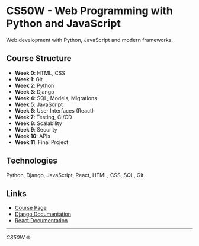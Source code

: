 # CS50W - Web Programming with Python and JavaScript

Web development with Python, JavaScript and modern frameworks.

## Course Structure

- **Week 0**: HTML, CSS
- **Week 1**: Git
- **Week 2**: Python
- **Week 3**: Django
- **Week 4**: SQL, Models, Migrations
- **Week 5**: JavaScript
- **Week 6**: User Interfaces (React)
- **Week 7**: Testing, CI/CD
- **Week 8**: Scalability
- **Week 9**: Security
- **Week 10**: APIs
- **Week 11**: Final Project

## Technologies

Python, Django, JavaScript, React, HTML, CSS, SQL, Git

## Links

- [Course Page](https://cs50.harvard.edu/web/)
- [Django Documentation](https://docs.djangoproject.com/)
- [React Documentation](https://reactjs.org/docs/)

---
*CS50W* 🌐 